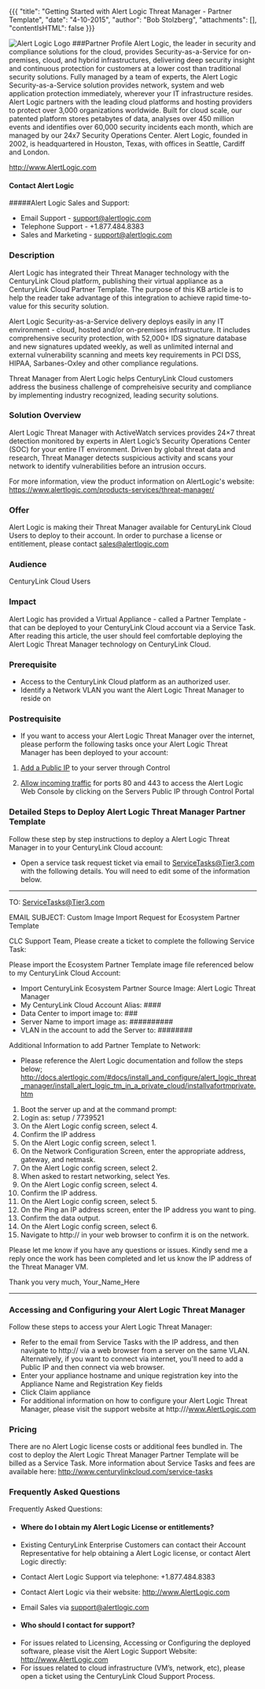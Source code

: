 {{{
  "title": "Getting Started with Alert Logic Threat Manager - Partner Template",
  "date": "4-10-2015",
  "author": "Bob Stolzberg",
  "attachments": [],
  "contentIsHTML": false
}}}

![Alert Logic Logo](http://www.ingaa.org/File.aspx?id=21717)
###Partner Profile
Alert Logic, the leader in security and compliance solutions for the cloud, provides Security-as-a-Service for on-premises, cloud, and hybrid infrastructures, delivering deep security insight and continuous protection for customers at a lower cost than traditional security solutions. Fully managed by a team of experts, the Alert Logic Security-as-a-Service solution provides network, system and web application protection immediately, wherever your IT infrastructure resides. Alert Logic partners with the leading cloud platforms and hosting providers to protect over 3,000 organizations worldwide. Built for cloud scale, our patented platform stores petabytes of data, analyses over 450 million events and identifies over 60,000 security incidents each month, which are managed by our 24x7 Security Operations Center. Alert Logic, founded in 2002, is headquartered in Houston, Texas, with offices in Seattle, Cardiff and London. 

http://www.AlertLogic.com

#### Contact Alert Logic
#####Alert Logic Sales and Support:
- Email Support - support@alertlogic.com
- Telephone Support - +1.877.484.8383
- Sales and Marketing - support@alertlogic.com

### Description
Alert Logic has integrated their Threat Manager technology with the CenturyLink Cloud platform, publishing their virtual appliance as a CenturyLink Cloud Partner Template.  The purpose of this KB article is to help the reader take advantage of this integration to achieve rapid time-to-value for this security solution.

Alert Logic Security-as-a-Service delivery deploys easily in any IT environment - cloud, hosted and/or on-premises infrastructure.  It includes comprehensive security protection, with 52,000+ IDS signature database and new signatures updated weekly, as well as unlimited internal and external vulnerability scanning and meets key requirements in PCI DSS, HIPAA, Sarbanes-Oxley and other compliance regulations.

Threat Manager from Alert Logic helps CenturyLink Cloud customers address the business challenge of compreheisive security and compliance by implementing industry recognized, leading security solutions.

### Solution Overview
Alert Logic Threat Manager with ActiveWatch services provides 24×7 threat detection monitored by experts in Alert Logic’s Security Operations Center (SOC) for your entire IT environment. Driven by global threat data and research, Threat Manager detects suspicious activity and scans your network to identify vulnerabilities before an intrusion occurs.

For more information, view the product information on AlertLogic's website: https://www.alertlogic.com/products-services/threat-manager/

### Offer
Alert Logic is making their Threat Manager available for CenturyLink Cloud Users to deploy to their account.  In order to purchase a license or entitlement, please contact sales@alertlogic.com

### Audience
CenturyLink Cloud Users

### Impact
Alert Logic has provided a Virtual Appliance - called a Partner Template - that can be deployed to your CenturyLink Cloud account via a Service Task.  After reading this article, the user should feel comfortable deploying the Alert Logic Threat Manager technology on CenturyLink Cloud.  

### Prerequisite
- Access to the CenturyLink Cloud platform as an authorized user.
- Identify a Network VLAN you want the Alert Logic Threat Manager to reside on

### Postrequisite
- If you want to access your Alert Logic Threat Manager over the internet, please perform the following tasks once your Alert Logic Threat Manager has been deployed to your account:

1. [Add a Public IP](../Network/how-to-add-public-ip-to-virtual-machine.md) to your server through Control

2. [Allow incoming traffic](../Network/how-to-add-public-ip-to-virtual-machine.md) for ports 80 and 443 to access the Alert Logic Web Console by clicking on the Servers Public IP through Control Portal

### Detailed Steps to Deploy Alert Logic Threat Manager Partner Template
Follow these step by step instructions to deploy a Alert Logic Threat Manager in to your CenturyLink Cloud account:  

- Open a service task request ticket via email to ServiceTasks@Tier3.com with the following details.  You will need to edit some of the information below.

----
TO: ServiceTasks@Tier3.com

EMAIL SUBJECT:   Custom Image Import Request for Ecosystem Partner Template
    
CLC Support Team,
Please create a ticket to complete the following Service Task:

Please import the Ecosystem Partner Template image file referenced below to my CenturyLink Cloud Account:
- Import CenturyLink Ecosystem Partner Source Image: Alert Logic Threat Manager
- My CenturyLink Cloud Account Alias: ####
- Data Center to import image to: ###
- Server Name to import image as: ##########
- VLAN in the account to add the Server to: ########

Additional Information to add Partner Template to Network:
- Please reference the Alert Logic documentation and follow the steps below; http://docs.alertlogic.com/#docs/install_and_configure/alert_logic_threat_manager/install_alert_logic_tm_in_a_private_cloud/installvafortmprivate.htm

1. Boot the server up and at the command prompt:
2. Login as:  setup / 7739521
3. On the Alert Logic config screen, select 4.
4. Confirm the IP address
5. On the Alert Logic config screen, select 1.
6. On the Network Configuration Screen, enter the appropriate address, gateway, and netmask.
7. On the Alert Logic config screen, select 2.
8. When asked to restart networking, select Yes.
9. On the Alert Logic config screen, select 4.
10. Confirm the IP address.
11. On the Alert Logic config screen, select 5.
12. On the Ping an IP address screen, enter the IP address you want to ping.
13. Confirm the data output.
14. On the Alert Logic config screen, select 6.
15. Navigate to http://<YOURVIRTUALAPPLIANCEIPADDRESS> in your web browser to confirm it is on the network.

Please let me know if you have any questions or issues. Kindly send me a reply once the work has been completed and let us know the IP address of the Threat Manager VM.

Thank you very much, Your_Name_Here

-----

### Accessing and Configuring your Alert Logic Threat Manager
Follow these steps to access your Alert Logic Threat Manager:

- Refer to the email from Service Tasks with the IP address, and then navigate to http://<YOURTHREATMANAGERIPADDRESS> via a web browser from a server on the same VLAN. Alternatively, if you want to connect via internet, you'll need to add a Public IP and then connect via web browser.
- Enter your appliance hostname and unique registration key into the Appliance Name and Registration Key fields
- Click Claim appliance
- For additional information on how to configure your Alert Logic Threat Manager, please visit the support website at http:///www.AlertLogic.com

### Pricing
There are no Alert Logic license costs or additional fees bundled in. The cost to deploy the Alert Logic Threat Manager Partner Template will be billed as a Service Task. More information about Service Tasks and fees are available here: http://www.centurylinkcloud.com/service-tasks

### Frequently Asked Questions
Frequently Asked Questions:
- #### Where do I obtain my Alert Logic License or entitlements?
- Existing CenturyLink Enterprise Customers can contact their Account Representative for help obtaining a Alert Logic license, or contact Alert Logic directly: 
-   Contact Alert Logic Support via telephone: +1.877.484.8383
-   Contact Alert Logic via their website: http://www.AlertLogic.com
-   Email Sales via support@alertlogic.com

- #### Who should I contact for support?
* For issues related to Licensing, Accessing or Configuring the deployed software, please visit the Alert Logic Support Website: http://www.AlertLogic.com
* For issues related to cloud infrastructure (VM’s, network, etc), please open a ticket using the CenturyLink Cloud Support Process.